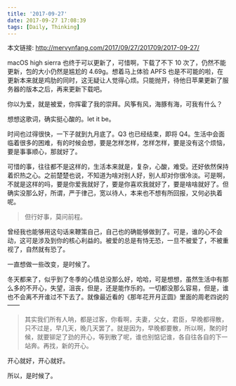 ```yaml
---
title: '2017-09-27'
date: 2017-09-27 17:08:39
tags: [Daily, Thinking]
---
```


本文链接: http://mervynfang.com/2017/09/27/201709/2017-09-27/

macOS high sierra 也终于可以更新了，可惜啊，下载了不下 10 次了，仍然不能更新，包的大小仍然是尴尬的 4.69g。想着马上体验 APFS 也是不可能的啦，在更新本来就是鸡肋的同时，这无疑让人觉得心烦。只能抛开，待他日苹果更新了服务器的版本之后，再来更新下载吧。

你以为爱，就是被爱，你挥霍了我的崇拜。风筝有风，海豚有海，可我有什么？

想想这歌词，确实挺心酸的。let it be。

<!-- more -->

时间也过得很快，一下子就到九月底了。Q3 也已经结束，即将 Q4。生活中会面临着很多的困难，有的时候会想，要是怎样怎样，怎样怎样，要是没有这个烦恼，要是事事顺心，那就好了。

可惜的事，往往都不是这样的，生活本来就是，复杂，心酸，难受。还好依然保持着炽热之心。之前楚楚也说，不知道为啥对别人好，别人却对你很冷淡。可是啊，不就是这样的吗，要是你爱我就好了，要是你喜欢我就好了，要是啥啥就好了。但确实没那么好，所谓，严于律己，宽以待人，本来也不想有所回报，又何必执着呢。

> 但行好事，莫问前程。

曾经我也能够用这句话来鞭策自己，自己也的确能够做到了。可是，谁的心不会动，这可是涉及到你的核心利益的。被爱的总是有恃无恐，一旦不被爱了，不被重视了，自然就有恐了。

一直想做一些改变，是时候了。

冬天都来了，似乎到了冬季的心情总没那么好，哈哈，可是想想，虽然生活中有那么多的不开心，失望，沮丧，但是，还是能作乐的。一切都没那么容易，但是，谁也不会离不开谁过不下去了。就像最近看的《那年花开月正圆》里面的周老四说的——

>其实我们所有人呐，都是过客，你看啊，夫妻，父女，君臣，早晚都得散，只不过是，早几天，晚几天罢了。就是因为，早晚都要散，所以啊，聚的时候，就要铆足了劲的开心，等到散了呢，谁也别惦记谁，各自往各自的下一站奔。再找，新的开心。

开心就好，开心就好。

所以，是时候了。
